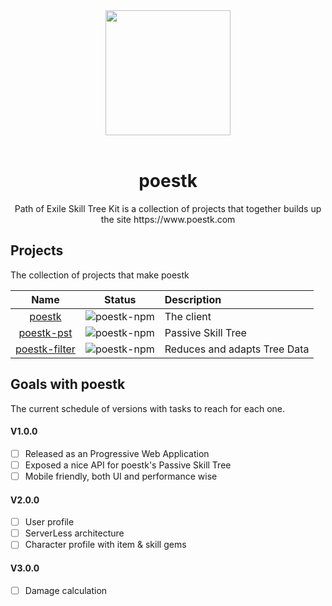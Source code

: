 <div align="center">
  <a href="https://www.poestk.com">
    <img width="200" heigth="200" src="http://www.emilnordling.com/logo.svg">
  </a>
  <br>
  <br>
  
  <h1>poestk</h1>
  <p>
  Path of Exile Skill Tree Kit is a collection of projects that together builds up the site https://www.poestk.com
  <p>
</div>

## Projects
The collection of projects that make poestk

|Name|Status|Description|
|:--:|:----:|:----------|
|<a href="https://github.com/EmilNordling/poestk/client">poestk|![poestk-npm]|The client
|<a href="https://github.com/EmilNordling/poestk/pst">poestk-pst|![poestk-npm]|Passive Skill Tree
|<a href="https://github.com/EmilNordling/poestk/filter">poestk-filter|![poestk-npm]|Reduces and adapts Tree Data

[poestk-npm]: https://github.com/EmilNordling/poestk

## Goals with poestk
The current schedule of versions with tasks to reach for each one.

#### V1.0.0
- [ ] Released as an Progressive Web Application
- [ ] Exposed a nice API for poestk's Passive Skill Tree
- [ ] Mobile friendly, both UI and performance wise

#### V2.0.0
- [ ] User profile
- [ ] ServerLess architecture
- [ ] Character profile with item & skill gems

#### V3.0.0
- [ ] Damage calculation
